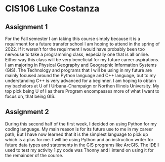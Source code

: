 # CIS106 Luke Costanza

## Assignment 1

For the Fall semester I am taking this course simply because it is a requirment for a future transfer school I am hoping to attend in the spring of 2022. If it weren't for the requirment I would have probably been too nervouse to take a programming class, especially one that is all online. Either way this class will be very beneficial for my future career aspirations. I am majoring in Physical Geography and Geographic Information Systems (GIS). The Technology and programs that I will be using in my future are mainly focused around the Python language and C++ language, but to my understanding C++ is very advanced for a beginner. I am hoping to obtain my bachelors at U of I Urbana-Champaign or Northen Illinois University. My top pick being U of I as there Program encompasses more of what I want to focus on, that being GIS.  

## Assignment 2

During this second half of the first week, I decided on using Python for my coding language. My main reason is for its future use to me in my career path, But I have now learned that it is the simplest language to pick up which is a plus for me. I will be using Python and an instruction writer for future data types and statements in the GIS programs like ArcGIS. The IDE I used to test my activity 1.py code was Thonny and I intend on using it for the remainder of the course. 
